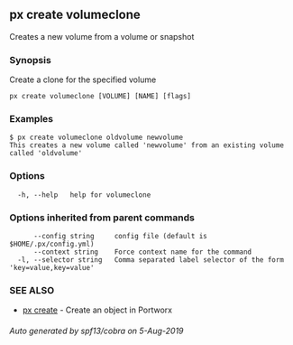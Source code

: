 ## px create volumeclone

Creates a new volume from a volume or snapshot

### Synopsis

Create a clone for the specified volume

```
px create volumeclone [VOLUME] [NAME] [flags]
```

### Examples

```
$ px create volumeclone oldvolume newvolume
This creates a new volume called 'newvolume' from an existing volume called 'oldvolume'
```

### Options

```
  -h, --help   help for volumeclone
```

### Options inherited from parent commands

```
      --config string     config file (default is $HOME/.px/config.yml)
      --context string    Force context name for the command
  -l, --selector string   Comma separated label selector of the form 'key=value,key=value'
```

### SEE ALSO

* [px create](px_create.md)	 - Create an object in Portworx

###### Auto generated by spf13/cobra on 5-Aug-2019
